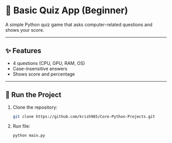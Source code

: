 # 🧠 Basic Quiz App (Beginner)

A simple Python quiz game that asks computer-related questions and shows your score.

---

## ✨ Features
- 4 questions (CPU, GPU, RAM, OS) 
- Case-insensitive answers  
- Shows score and percentage  

---

## 🚀 Run the Project
1. Clone the repository:
   ```bash
   git clone https://github.com/krish985/Core-Python-Projects.git

2. Run file:
   ```bash
   python main.py

